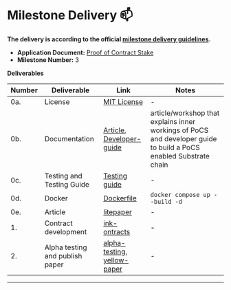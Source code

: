 # Milestone Delivery :mailbox:

**The delivery is according to the official [milestone delivery guidelines](https://github.com/w3f/Grants-Program/blob/w3f_milestone_3/docs/Support%20Docs/milestone-deliverables-guidelines.md).**  

* **Application Document:** [Proof of Contract Stake](https://github.com/w3f/Grants-Program/tree/master/applications/PoCS.md)
* **Milestone Number:** 3


**Deliverables**



|Number|Deliverable|Link|Notes|
|-------------|-------------|------------- |------------- |
|0a.|License| [MIT License](https://github.com/auguth/pocs/blob/w3f_milestone_3/ink-contracts/LICENSE) |-|
|0b.|Documentation| [Article](https://github.com/auguth/pocs/blob/w3f_milestone_3/article.md), [Developer-guide](https://github.com/auguth/pocs/blob/w3f_milestone_3/developer-guide.md) | article/workshop that explains inner workings of PoCS and developer guide to build a PoCS enabled Substrate chain|
|0c.|Testing and Testing Guide| [Testing guide](https://github.com/auguth/pocs/blob/master/ink-contracts/README.md) |-|
|0d.|Docker | [Dockerfile](https://github.com/auguth/pocs/blob/w3f_milestone_3/solo-substrate-chain/Dockerfile) | `docker compose up --build -d` |
|0e.|Article|[litepaper](https://github.com/auguth/pocs/tree/w3f_milestone_3/litepaper)|-|
|1.| Contract development |[ink-ontracts](https://github.com/auguth/pocs/tree/w3f_milestone_3/ink-contracts) |-|
|2.| Alpha testing and publish paper | [alpha-testing](https://github.com/auguth/pocs/blob/w3f_milestone_3/testing-report.md), [yellow-paper](https://github.com/auguth/pocs/tree/w3f_milestone_3/specification) |-|
---

